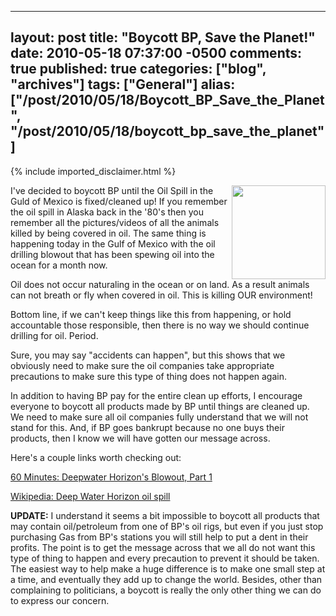   ---
  layout: post
  title: "Boycott BP, Save the Planet!"
  date: 2010-05-18 07:37:00 -0500
  comments: true
  published: true
  categories: ["blog", "archives"]
  tags: ["General"]
  alias: ["/post/2010/05/18/Boycott_BP_Save_the_Planet", "/post/2010/05/18/boycott_bp_save_the_planet"]
  ---
<!-- more -->
{% include imported_disclaimer.html %}
<p><a href="http://www.guardian.co.uk/environment/2010/may/10/deepwater-horizon-oil-junk-shot"><img style="float: right; border: 0;" src="/image.axd?picture=2010%2f5%2fbird-at-deepwater-horizon-006.jpg" alt="" width="150" /></a></p>
<p>I've decided to boycott BP until the Oil Spill in the Guld of Mexico is fixed/cleaned up! If you remember the oil spill in Alaska back in the '80's then you remember all the pictures/videos of all the animals killed by being covered in oil. The same thing is happening today in the Gulf of Mexico with the oil drilling blowout that has been spewing oil into the ocean for a month now.</p>
<p>Oil does not occur naturaling in the ocean or on land. As a result animals can not breath or fly when covered in oil. This is killing OUR environment!</p>
<p>Bottom line, if we can't keep things like this from happening, or hold accountable those responsible, then there is no way we should continue drilling for oil. Period.</p>
<p>Sure, you may say "accidents can happen", but this shows that we obviously need to make sure the oil companies take appropriate precautions to make sure this type of thing does not happen again.</p>
<p>In addition to having BP pay for the entire clean up efforts, I encourage everyone to boycott all products made by BP until things are cleaned up. We need to make sure all oil companies fully understand that we will not stand for this. And, if BP goes bankrupt because no one buys their products, then I know we will have gotten our message across.</p>
<p>Here's a couple links worth checking out:</p>
<p><a href="http://www.cbsnews.com/video/watch/?id=6490348n&amp;tag=contentMain;contentAux">60 Minutes: Deepwater Horizon's Blowout, Part 1</a></p>
<p><a href="http://en.wikipedia.org/wiki/Deepwater_Horizon_oil_spill">Wikipedia: Deep Water Horizon oil spill</a></p>
<p><strong>UPDATE:</strong> I understand it seems a bit impossible to boycott all products that may contain oil/petroleum from one of BP's oil rigs, but even if you just stop purchasing Gas from BP's stations you will still help to put a dent in their profits. The point is to get the message across that we all do not want this type of thing to happen and every precaution to prevent it should be taken. The easiest way to help make a huge difference is to make one small step at a time, and eventually they add up to change the world. Besides, other than complaining to politicians, a boycott is really the only other thing we can do to express our concern.</p>
